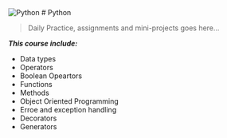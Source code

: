 <img src="https://www.google.com/url?sa=i&url=https%3A%2F%2Fwww.python.org%2Fcommunity%2Flogos%2F&psig=AOvVaw3FKcAaFefLQINbKkjBm302&ust=1595444112024000&source=images&cd=vfe&ved=0CAIQjRxqFwoTCOD-29GC3-oCFQAAAAAdAAAAABAD" title="Python">
# Python

> Daily Practice, assignments and mini-projects goes here...

***This course include:***
- Data types
- Operators
- Boolean Opeartors
- Functions
- Methods
- Object Oriented Programming
- Erroe and exception handling
- Decorators
- Generators
